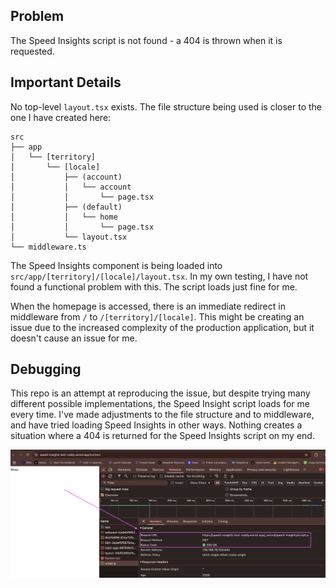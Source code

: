 ## Problem
The Speed Insights script is not found - a 404 is thrown when it is requested.

## Important Details
No top-level `layout.tsx` exists. The file structure being used is closer to the one I have created here: 

```
src
├── app
│   └── [territory]
│       └── [locale]
│           ├── (account)
│           │   └── account
│           │       └── page.tsx
│           ├── (default)
│           │   └── home
│           │       └── page.tsx
│           └── layout.tsx
└── middleware.ts
```

The Speed Insights component is being loaded into `src/app/[territory]/[locale]/layout.tsx`. In my own testing, I have not found a functional problem with this. The script loads just fine for me.

When the homepage is accessed, there is an immediate redirect in middleware from `/` to `/[territory]/[locale]`. This might be creating an issue due to the increased complexity of the production application, but it doesn't cause an issue for me.

## Debugging
This repo is an attempt at reproducing the issue, but despite trying many different possible implementations, the Speed Insight script loads for me every time. I've made adjustments to the file structure and to middleware, and have tried loading Speed Insights in other ways. Nothing creates a situation where a 404 is returned for the Speed Insights script on my end.

![screenshot of script tag loading correctly](/public/script-screenshot.png)

